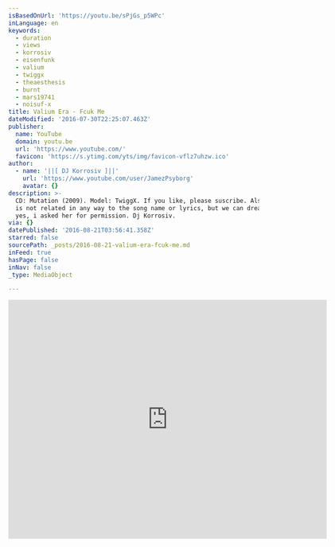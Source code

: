 ```yaml
---
isBasedOnUrl: 'https://youtu.be/sPjGs_p5WPc'
inLanguage: en
keywords:
  - duration
  - views
  - korrosiv
  - eisenfunk
  - valium
  - twiggx
  - theaesthesis
  - burnt
  - mars19741
  - noisuf-x
title: Valium Era - Fcuk Me
dateModified: '2016-07-30T22:25:07.463Z'
publisher:
  name: YouTube
  domain: youtu.be
  url: 'https://www.youtube.com/'
  favicon: 'https://s.ytimg.com/yts/img/favicon-vflz7uhzw.ico'
author:
  - name: '||[ DJ Korrosiv ]||'
    url: 'https://www.youtube.com/user/JamezPsyborg'
    avatar: {}
description: >-
  CD: Mutation (2009). Model: TwiggX. If you like, please suscribe. Also, Twiggx
  is not related in any way to the song name or lyrics, but we can dream. And
  yes, i asked her for permission. Dj Korrosiv.
via: {}
datePublished: '2016-08-21T03:56:41.358Z'
starred: false
sourcePath: _posts/2016-08-21-valium-era-fcuk-me.md
inFeed: true
hasPage: false
inNav: false
_type: MediaObject

---
```

<iframe src="https://cdn.embedly.com/widgets/media.html?src=https%3A%2F%2Fwww.youtube.com%2Fembed%2FsPjGs_p5WPc%3Ffeature%3Doembed&amp;url=http%3A%2F%2Fwww.youtube.com%2Fwatch%3Fv%3DsPjGs_p5WPc&amp;image=https%3A%2F%2Fi.ytimg.com%2Fvi%2FsPjGs_p5WPc%2Fhqdefault.jpg&amp;key=b7d04c9b404c499eba89ee7072e1c4f7&amp;type=text%2Fhtml&amp;schema=youtube" width="640" height="480" scrolling="no" frameborder="0" allowfullscreen="" style=""></iframe>